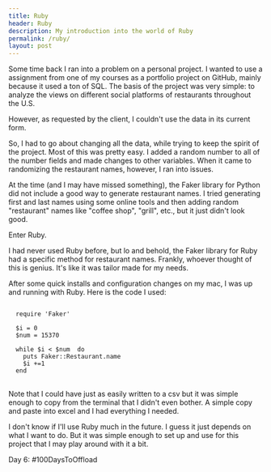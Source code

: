 ```yaml
---
title: Ruby
header: Ruby
description: My introduction into the world of Ruby
permalink: /ruby/
layout: post
---
```


Some time back I ran into a problem on a personal project. I wanted to use a
assignment from one of my courses as a portfolio project on GitHub, mainly because it used
a ton of SQL. The basis of the project was very simple: to analyze the views on different social
platforms of restaurants throughout the U.S.

However, as requested by the client, I couldn't use the data in its current form.

So, I had to go about changing all the data, while trying to keep the spirit of the
project. Most of this was pretty easy. I added a random number to all of the number
fields and made changes to other variables. When it came to randomizing the restaurant
names, however, I ran into issues.

At the time (and I may have missed something), the Faker library for Python did
not include a good way to generate restaurant names. I tried generating first and
last names using some online tools and then adding random "restaurant" names like
"coffee shop", "grill", etc., but it just didn't look good.

Enter Ruby.

I had never used Ruby before, but lo and behold, the Faker library for Ruby
had a specific method for restaurant names. Frankly, whoever thought of this is
genius. It's like it was tailor made for my needs.

After some quick installs and configuration changes on my mac, I was up and running
with Ruby. Here is the code I used:

<pre>
<code>
  require 'Faker'

  $i = 0
  $num = 15370

  while $i < $num  do
    puts Faker::Restaurant.name
    $i +=1
  end
</code>
</pre>

Note that I could have just as easily written to a csv but it was simple enough
to copy from the terminal that I didn't even bother. A simple copy and paste into
excel and I had everything I needed.

I don't know if I'll use Ruby much in the future. I guess it just depends on what I want
to do. But it was simple enough to set up and use for this project that I may
play around with it a bit.

Day 6: #100DaysToOffload
